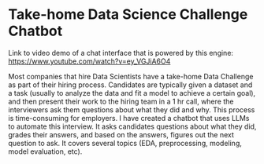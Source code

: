 # Take-home Data Science Challenge Chatbot

Link to video demo of a chat interface that is powered by this engine: https://www.youtube.com/watch?v=ey_VGJiA6O4

Most companies that hire Data Scientists have a take-home Data Challenge as part of their hiring process. 
Candidates are typically given a dataset and a task (usually to analyze the data and fit a model to achieve a certain goal), and then present their work to the hiring team in a 1 hr call, where the interviewers ask them questions about what they did and why.
This process is time-consuming for employers. I have created a chatbot that uses LLMs to automate this interview. 
It asks candidates questions about what they did, grades their answers, and based on the answers, figures out the next question to ask. It covers several topics (EDA, preprocessing, modeling, model evaluation, etc).


